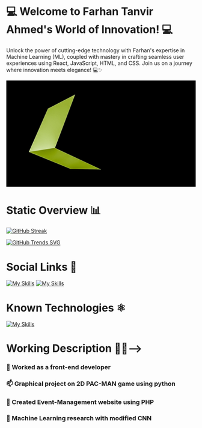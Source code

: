 # 💻 Welcome to Farhan Tanvir Ahmed's World of Innovation! 💻

Unlock the power of cutting-edge technology with Farhan's expertise in Machine Learning (ML), coupled with mastery in crafting seamless user experiences using React, JavaScript, HTML, and CSS. Join us on a journey where innovation meets elegance! 💻✨

![This is a illustrator on 3D Object](https://raw.githubusercontent.com/Darkspectra/Darkspectra/main/PSX_20200327_005459.jpg)

# Static Overview 📊

[![GitHub Streak](https://github-readme-streak-stats.herokuapp.com?user=Darkspectra&theme=dark)](https://git.io/streak-stats)

[![GitHub Trends SVG](https://api.githubtrends.io/user/svg/Darkspectra/langs?time_range=one_year&compact=True&theme=synthwaves)](https://githubtrends.io)

# Social Links 🔗
[![My Skills](https://skillicons.dev/icons?i=linkedin)](https://www.linkedin.com/in/farhannovo/)
[![My Skills](https://skillicons.dev/icons?i=twitter)](https://twitter.com/Darkspectra4)

# Known Technologies ⚛️
[![My Skills](https://skillicons.dev/icons?i=js,html,css,react,c,cpp,mongodb,python)](https://skillicons.dev)


# Working Description 🧑‍💻-->

### 🔭 Worked as a front-end developer
### 📫 Graphical project on 2D PAC-MAN game using python
### 🌱 Created Event-Management website using PHP
### 🎰 Machine Learning research with modified CNN
